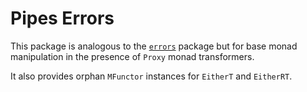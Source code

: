 # Pipes Errors

This package is analogous to the
[`errors`](http://hackage.haskell.org/package/errors) package but for base
monad manipulation in the presence of `Proxy` monad transformers.

It also provides orphan `MFunctor` instances for `EitherT` and
`EitherRT`.
